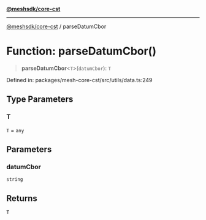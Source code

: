 [**@meshsdk/core-cst**](../README.md)

***

[@meshsdk/core-cst](../globals.md) / parseDatumCbor

# Function: parseDatumCbor()

> **parseDatumCbor**\<`T`\>(`datumCbor`): `T`

Defined in: packages/mesh-core-cst/src/utils/data.ts:249

## Type Parameters

### T

`T` = `any`

## Parameters

### datumCbor

`string`

## Returns

`T`
